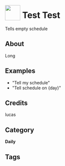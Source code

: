 # <img src="https://raw.githack.com/FortAwesome/Font-Awesome/master/svgs/solid/robot.svg" card_color="#22A7F0" width="50" height="50" style="vertical-align:bottom"/> Test Test
Tells empty schedule

## About
Long

## Examples
* "Tell my schedule"
* "Tell schedule on {day}"

## Credits
lucas

## Category
**Daily**

## Tags

